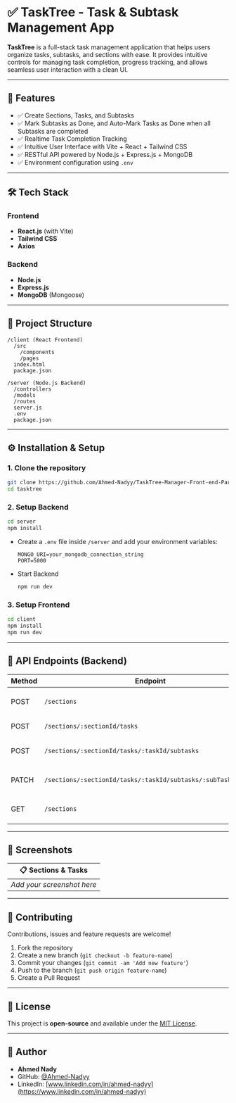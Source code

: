 
# ✅ TaskTree - Task & Subtask Management App

**TaskTree** is a full-stack task management application that helps users organize tasks, subtasks, and sections with ease. It provides intuitive controls for managing task completion, progress tracking, and allows seamless user interaction with a clean UI.

---

## 🚀 Features
- ✅ Create Sections, Tasks, and Subtasks
- ✅ Mark Subtasks as Done, and Auto-Mark Tasks as Done when all Subtasks are completed
- ✅ Realtime Task Completion Tracking
- ✅ Intuitive User Interface with Vite + React + Tailwind CSS
- ✅ RESTful API powered by Node.js + Express.js + MongoDB
- ✅ Environment configuration using `.env`
  
---

## 🛠️ Tech Stack
### Frontend
- **React.js** (with Vite)
- **Tailwind CSS**
- **Axios**

### Backend
- **Node.js**
- **Express.js**
- **MongoDB** (Mongoose)

---

## 📂 Project Structure
```
/client (React Frontend)
  /src
    /components
    /pages
  index.html
  package.json

/server (Node.js Backend)
  /controllers
  /models
  /routes
  server.js
  .env
  package.json
```

---

## ⚙️ Installation & Setup

### 1. Clone the repository
```bash
git clone https://github.com/Ahmed-Nadyy/TaskTree-Manager-Front-end-Part-.git
cd tasktree
```

### 2. Setup Backend
```bash
cd server
npm install
```

- Create a `.env` file inside `/server` and add your environment variables:
  ```
  MONGO_URI=your_mongodb_connection_string
  PORT=5000
  ```

- Start Backend
  ```bash
  npm run dev
  ```

### 3. Setup Frontend
```bash
cd client
npm install
npm run dev
```

---

## 📌 API Endpoints (Backend)

| Method | Endpoint                                      | Description                   |
|--------|-----------------------------------------------|-------------------------------|
| POST   | `/sections`                                   | Create a new section          |
| POST   | `/sections/:sectionId/tasks`                  | Create a new task             |
| POST   | `/sections/:sectionId/tasks/:taskId/subtasks` | Add a subtask to a task       |
| PATCH  | `/sections/:sectionId/tasks/:taskId/subtasks/:subTaskId/done` | Mark subtask as done |
| GET    | `/sections`                                   | Get all sections with tasks   |

---

## 🎨 Screenshots

| 📋 Sections & Tasks |
|---------------------|
| _Add your screenshot here_ |

---

## 🤝 Contributing
Contributions, issues and feature requests are welcome!

1. Fork the repository
2. Create a new branch (`git checkout -b feature-name`)
3. Commit your changes (`git commit -am 'Add new feature'`)
4. Push to the branch (`git push origin feature-name`)
5. Create a Pull Request

---

## 📜 License
This project is **open-source** and available under the [MIT License](LICENSE).

---

## 🙌 Author
- **Ahmed Nady**
- GitHub: [@Ahmed-Nadyy](https://github.com/Ahmed-Nadyy)
- LinkedIn: [www.linkedin.com/in/ahmed-nadyy](https://www.linkedin.com/in/ahmed-nadyy)

